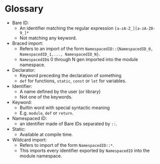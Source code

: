 # Glossary

* Bare ID:
  * An identifier matching the regular expression `[a-zA-Z_][a-zA-Z0-9_]*`
  * Not matching any keyword.
* Braced import:
  * Refers to an import of the form
    `NamespacedID::{NamespacedID_0, NamespacedID_1,..., NamespacedID_N}`.
  * `NamespacedID`s 0 through N gen imported into the module namespace.
* Declarator:
  * Keyword preceding the declaration of something
  * `def` for functions, `static`, `const` or `let` for variables.
* Identifier:
  * A name defined by the user (or library)
  * Not one of the keywords.
* Keyword:
  * Builtin word with special syntactic meaning
  * E.g. `module`, `def` or `return`.
* Namespaced ID:
  * an identifier made of Bare IDs separated by `::`.
* Static:
  * Available at compile time.
* Wildcard import:
  * Refers to import of the form `NamespacedID::*`.
  * This imports every identifier exported by `NamespacedID` into the module
    namespace.
